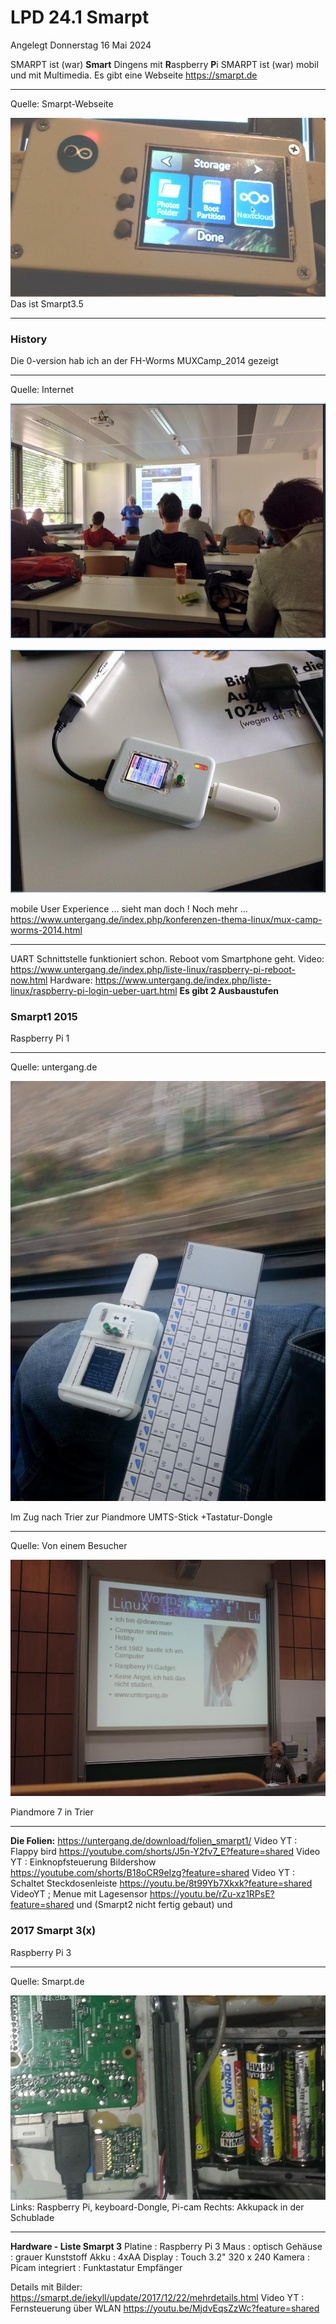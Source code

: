 # LPD 24.1 Smarpt
Angelegt Donnerstag 16 Mai 2024

SMARPT ist (war)
**Smart** Dingens  mit **R**aspberry **P**i 
SMARPT ist (war) mobil und mit Multimedia.
Es gibt eine Webseite <https://smarpt.de>
*****
Quelle: Smarpt-Webseite

![](./Bilder/lpc24_1_smarpt/smarpt3-fot-nextcloud-740x420.jpg) Das ist Smarpt3.5
*****
### History
Die 0-version hab ich an der FH-Worms MUXCamp_2014  gezeigt
*****
Quelle: Internet

![](./Bilder/lpc24_1_smarpt/muxcamp-4.png)

![](./Bilder/lpc24_1_smarpt/muxcamp-3.png)

mobile User Experience … sieht man doch ! 
Noch mehr … <https://www.untergang.de/index.php/konferenzen-thema-linux/mux-camp-worms-2014.html>
*****
UART Schnittstelle funktioniert schon. Reboot vom Smartphone geht.
Video:
<https://www.untergang.de/index.php/liste-linux/raspberry-pi-reboot-now.html>
Hardware:
<https://www.untergang.de/index.php/liste-linux/raspberry-pi-login-ueber-uart.html>
**Es gibt 2 Ausbaustufen**
### **Smarpt1** 2015
Raspberry Pi 1
*****
Quelle: untergang.de

![](./Bilder/lpc24_1_smarpt/smarp1_im_Zug.jpg)

Im Zug nach Trier zur Piandmore UMTS-Stick +Tastatur-Dongle
*****
Quelle: Von einem Besucher

![](./Bilder/lpc24_1_smarpt/Ich_piandmore7.JPG)

Piandmore 7 in Trier
*****
**Die Folien:** <https://untergang.de/download/folien_smarpt1/>
Video YT : Flappy bird <https://youtube.com/shorts/J5n-Y2fv7_E?feature=shared>
Video YT : Einknopfsteuerung Bildershow <https://youtube.com/shorts/B18oCR9eIzg?feature=shared>
Video YT : Schaltet Steckdosenleiste <https://youtu.be/8t99Yb7Xkxk?feature=shared>
VideoYT ; Menue mit Lagesensor <https://youtu.be/rZu-xz1RPsE?feature=shared>
und 
(Smarpt2 nicht fertig gebaut)
und
### 2017 Smarpt 3(x)
Raspberry Pi 3
*****
Quelle: Smarpt.de

![](./Bilder/lpc24_1_smarpt/smarpt3-innen-740x420.jpg)
Links: Raspberry Pi, keyboard-Dongle, Pi-cam 
Rechts: Akkupack in der Schublade
*****
**Hardware - Liste Smarpt 3**
Platine : Raspberry Pi 3
Maus : optisch
Gehäuse : grauer Kunststoff
Akku : 4xAA
Display : Touch 3.2" 320 x 240
Kamera : Picam
integriert : Funktastatur Empfänger

Details mit Bilder: <https://smarpt.de/jekyll/update/2017/12/22/mehrdetails.html>
Video YT : Fernsteuerung über WLAN  <https://youtu.be/MjdvEqsZzWc?feature=shared>






